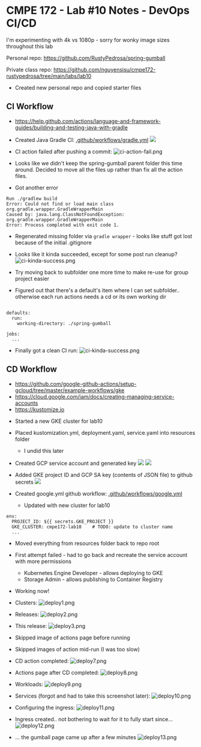 # CMPE 172 - Lab #10 Notes - DevOps CI/CD

I'm experimenting with 4k vs 1080p - sorry for wonky image sizes throughout this lab


Personal repo:
https://github.com/RustyPedrosa/spring-gumball


Private class repo:
https://github.com/nguyensjsu/cmpe172-rustypedrosa/tree/main/labs/lab10

- Created new personal repo and copied starter files
## CI Workflow

* https://help.github.com/actions/language-and-framework-guides/building-and-testing-java-with-gradle

- Created Java Gradle CI: [.github/workflows/gradle.yml](.github/workflows/gradle.yml)
![](images/create-gradle-ci-yaml.png)

- CI action failed after pushing a commit:
![ci-action-fail.png](images/ci-action-fail.png)

- Looks like we didn't keep the spring-gumball parent folder this time around.  Decided to move all the files up rather than fix all the action files.
- Got another error
```
Run ./gradlew build
Error: Could not find or load main class org.gradle.wrapper.GradleWrapperMain
Caused by: java.lang.ClassNotFoundException: org.gradle.wrapper.GradleWrapperMain
Error: Process completed with exit code 1.
```
- Regenerated missing folder via `gradle wrapper` - looks like stuff got lost because of the initial .gitignore
- Looks like it kinda succeeded, except for some post run cleanup?
![ci-kinda-success.png](images/ci-kinda-success.png)

- Try moving back to subfolder one more time to make re-use for group project easier
- Figured out that there's a default's item where I can set subfolder.. otherwise each run actions needs a cd or its own working dir
```

defaults:
  run:
    working-directory: ./spring-gumball

jobs:
  ...
```
- Finally got a clean CI run:
![ci-kinda-success.png](images/ci-kinda-success.png)

## CD Workflow

* https://github.com/google-github-actions/setup-gcloud/tree/master/example-workflows/gke
* https://cloud.google.com/iam/docs/creating-managing-service-accounts
* https://kustomize.io

- Started a new GKE cluster for lab10
- Placed kustomization.yml, deployment.yaml, service.yaml into resources folder
  - I undid this later

- Created GCP service account and generated key
![](images/gcp-service-account-create.png)
![](images/gcp-service-account-key.png)

- Added GKE project ID and GCP SA key (contents of JSON file) to github secrets
![](images/gcp=github-secrets.png)

- Created google.yml github workflow: [.github/workflows/google.yml](.github/workflows/google.yml)
  - Updated with new cluster for lab10
```
env:
  PROJECT_ID: ${{ secrets.GKE_PROJECT }}
  GKE_CLUSTER: cmpe172-lab10    # TODO: update to cluster name
  ...
```

- Moved everything from resources folder back to repo root

- First attempt failed - had to go back and recreate the service account with more permissions
  - Kubernetes Engine Developer - allows deploying to GKE
  - Storage Admin - allows publishing to Container Registry

- Working now!

- Clusters:
![deploy1.png](images/deploy1-clusters.png)
- Releases:
![deploy2.png](images/deploy2-releases.png)
- This release:
![deploy3.png](images/deploy3-release.png)
- Skipped image of actions page before running
- Skipped images of action mid-run (I was too slow)
- CD action completed:
![deploy7.png](images/deploy5-6-7-cd-action.png)
- Actions page after CD completed:
![deploy8.png](images/deploy4-8-actions.png)
- Workloads:
![deploy9.png](images/deploy9-workloads.png)
- Services (forgot and had to take this screenshot later):
![deploy10.png](images/deploy10-services.png)
- Configuring the ingress:
![deploy11.png](images/deploy11-ingress-create.png)
- Ingress created.. not bothering to wait for it to fully start since...
![deploy12.png](images/deploy12-ingress-created.png)
- ... the gumball page came up after a few minutes
![deploy13.png](images/deploy13-gumball.png)
